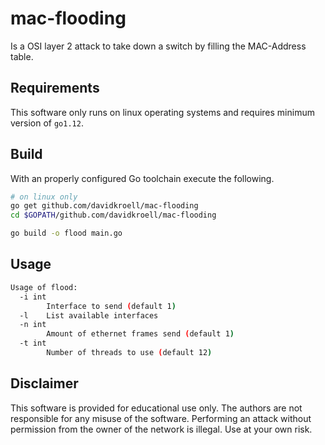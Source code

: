 # mac-flooding
Is a OSI layer 2 attack to take down a switch by filling the MAC-Address table.

## Requirements
This software only runs on linux operating systems and requires minimum version of `go1.12`.

## Build
With an properly configured Go toolchain execute the following.

```bash
# on linux only
go get github.com/davidkroell/mac-flooding
cd $GOPATH/github.com/davidkroell/mac-flooding

go build -o flood main.go
```

## Usage
```bash
Usage of flood:
  -i int
    	Interface to send (default 1)
  -l	List available interfaces
  -n int
    	Amount of ethernet frames send (default 1)
  -t int
    	Number of threads to use (default 12)

```

## Disclaimer
This software is provided for educational use only.
The authors are not responsible for any misuse of the software.
Performing an attack without permission from the owner of the network is illegal.
Use at your own risk.
